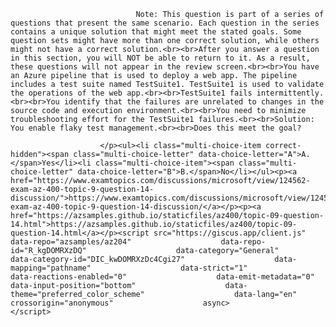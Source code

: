 <p class="card-text">
							
								Note: This question is part of a series of questions that present the same scenario. Each question in the series contains a unique solution that might meet the stated goals. Some question sets might have more than one correct solution, while others might not have a correct solution.<br><br>After you answer a question in this section, you will NOT be able to return to it. As a result, these questions will not appear in the review screen.<br><br>You have an Azure pipeline that is used to deploy a web app. The pipeline includes a test suite named TestSuite1. TestSuite1 is used to validate the operations of the web app.<br><br>TestSuite1 fails intermittently.<br><br>You identify that the failures are unrelated to changes in the source code and execution environment.<br><br>You need to minimize troubleshooting effort for the TestSuite1 failures.<br><br>Solution: You enable flaky test management.<br><br>Does this meet the goal?
							
						</p><ul><li class="multi-choice-item correct-hidden"><span class="multi-choice-letter" data-choice-letter="A">A.</span>Yes</li><li class="multi-choice-item"><span class="multi-choice-letter" data-choice-letter="B">B.</span>No</li></ul><p><a href="https://www.examtopics.com/discussions/microsoft/view/124562-exam-az-400-topic-9-question-14-discussion/">https://www.examtopics.com/discussions/microsoft/view/124562-exam-az-400-topic-9-question-14-discussion/</a></p><p><a href="https://azsamples.github.io/staticfiles/az400/topic-09-question-14.html">https://azsamples.github.io/staticfiles/az400/topic-09-question-14.html</a></p><script src="https://giscus.app/client.js"                    data-repo="azsamples/az204"                    data-repo-id="R_kgDOMRXzDQ"                    data-category="General"                    data-category-id="DIC_kwDOMRXzDc4Cgi27"                    data-mapping="pathname"                    data-strict="1"                    data-reactions-enabled="0"                    data-emit-metadata="0"                    data-input-position="bottom"                    data-theme="preferred_color_scheme"                    data-lang="en"                    crossorigin="anonymous"                    async>                    </script>